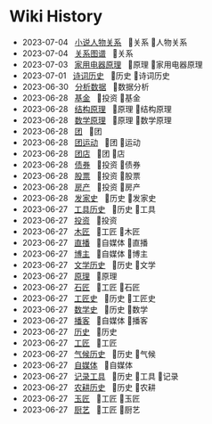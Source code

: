 # Wiki History

- 2023-07-04&nbsp;&nbsp; [小说人物关系](/0036_关系_人物关系)&nbsp;&nbsp; :bookmark:关系 :bookmark:人物关系
- 2023-07-04&nbsp;&nbsp; [关系图谱](/0035_关系)&nbsp;&nbsp; :bookmark:关系
- 2023-07-03&nbsp;&nbsp; [家用电器原理](/0034_原理_家用电器原理)&nbsp;&nbsp; :bookmark:原理 :bookmark:家用电器原理
- 2023-07-01&nbsp;&nbsp; [诗词历史](/0033_历史_诗词历史)&nbsp;&nbsp; :bookmark:历史 :bookmark:诗词历史
- 2023-06-30&nbsp;&nbsp; [分析数据](/0032_数据分析)&nbsp;&nbsp; :bookmark:数据分析
- 2023-06-28&nbsp;&nbsp; [基金](/0028_投资_基金)&nbsp;&nbsp; :bookmark:投资 :bookmark:基金
- 2023-06-28&nbsp;&nbsp; [结构原理](/0024_原理_结构原理)&nbsp;&nbsp; :bookmark:原理 :bookmark:结构原理
- 2023-06-28&nbsp;&nbsp; [数学原理](/0025_原理_数学原理)&nbsp;&nbsp; :bookmark:原理 :bookmark:数学原理
- 2023-06-28&nbsp;&nbsp; [团](/0023_团)&nbsp;&nbsp; :bookmark:团
- 2023-06-28&nbsp;&nbsp; [团运动](/0030_团_运动)&nbsp;&nbsp; :bookmark:团 :bookmark:运动
- 2023-06-28&nbsp;&nbsp; [团店](/0022_团_店)&nbsp;&nbsp; :bookmark:团 :bookmark:店
- 2023-06-28&nbsp;&nbsp; [债券](/0029_投资_债券)&nbsp;&nbsp; :bookmark:投资 :bookmark:债券
- 2023-06-28&nbsp;&nbsp; [股票](/0026_投资_股票)&nbsp;&nbsp; :bookmark:投资 :bookmark:股票
- 2023-06-28&nbsp;&nbsp; [房产](/0027_投资_房产)&nbsp;&nbsp; :bookmark:投资 :bookmark:房产
- 2023-06-28&nbsp;&nbsp; [发家史](/0031_历史_发家史)&nbsp;&nbsp; :bookmark:历史 :bookmark:发家史
- 2023-06-27&nbsp;&nbsp; [工具历史](/0004_历史_工具)&nbsp;&nbsp; :bookmark:历史 :bookmark:工具
- 2023-06-27&nbsp;&nbsp; [投资](/0010_投资)&nbsp;&nbsp; :bookmark:投资
- 2023-06-27&nbsp;&nbsp; [木匠](/0017_工匠_木匠)&nbsp;&nbsp; :bookmark:工匠 :bookmark:木匠
- 2023-06-27&nbsp;&nbsp; [直播](/0013_自媒体_直播)&nbsp;&nbsp; :bookmark:自媒体 :bookmark:直播
- 2023-06-27&nbsp;&nbsp; [博主](/0012_自媒体_博主)&nbsp;&nbsp; :bookmark:自媒体 :bookmark:博主
- 2023-06-27&nbsp;&nbsp; [文学历史](/0008_历史_文学)&nbsp;&nbsp; :bookmark:历史 :bookmark:文学
- 2023-06-27&nbsp;&nbsp; [原理](/0009_原理)&nbsp;&nbsp; :bookmark:原理
- 2023-06-27&nbsp;&nbsp; [石匠](/0018_工匠_石匠)&nbsp;&nbsp; :bookmark:工匠 :bookmark:石匠
- 2023-06-27&nbsp;&nbsp; [工匠史](/0016_历史_工匠史)&nbsp;&nbsp; :bookmark:历史 :bookmark:工匠史
- 2023-06-27&nbsp;&nbsp; [数学史](/0020_历史_数学)&nbsp;&nbsp; :bookmark:历史 :bookmark:数学
- 2023-06-27&nbsp;&nbsp; [播客](/0014_自媒体_播客)&nbsp;&nbsp; :bookmark:自媒体 :bookmark:播客
- 2023-06-27&nbsp;&nbsp; [历史](/0003_历史)&nbsp;&nbsp; :bookmark:历史
- 2023-06-27&nbsp;&nbsp; [工匠](/0015_工匠)&nbsp;&nbsp; :bookmark:工匠
- 2023-06-27&nbsp;&nbsp; [气候历史](/0006_历史_气候)&nbsp;&nbsp; :bookmark:历史 :bookmark:气候
- 2023-06-27&nbsp;&nbsp; [自媒体](/0011_自媒体)&nbsp;&nbsp; :bookmark:自媒体
- 2023-06-27&nbsp;&nbsp; [记录工具](/0005_历史_工具_记录)&nbsp;&nbsp; :bookmark:历史 :bookmark:工具 :bookmark:记录
- 2023-06-27&nbsp;&nbsp; [农耕历史](/0007_历史_农耕)&nbsp;&nbsp; :bookmark:历史 :bookmark:农耕
- 2023-06-27&nbsp;&nbsp; [玉匠](/0019_工匠_玉匠)&nbsp;&nbsp; :bookmark:工匠 :bookmark:玉匠
- 2023-06-27&nbsp;&nbsp; [厨艺](/0021_工匠_厨艺)&nbsp;&nbsp; :bookmark:工匠 :bookmark:厨艺
